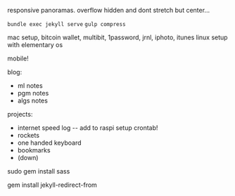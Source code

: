 responsive panoramas.
overflow hidden and dont stretch but center...


`bundle exec jekyll serve`
`gulp compress`

mac setup, bitcoin wallet, multibit, 1password, jrnl, iphoto, itunes
linux setup with elementary os

mobile!

blog:

- ml notes
- pgm notes
- algs notes

projects:

- internet speed log -- add to raspi setup crontab!
- rockets
- one handed keyboard
- bookmarks
- (down)


sudo gem install sass

gem install jekyll-redirect-from